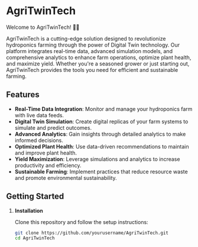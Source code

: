 # AgriTwinTech

Welcome to AgriTwinTech! 🌱🚀

AgriTwinTech is a cutting-edge solution designed to revolutionize hydroponics farming through the power of Digital Twin technology. Our platform integrates real-time data, advanced simulation models, and comprehensive analytics to enhance farm operations, optimize plant health, and maximize yield. Whether you're a seasoned grower or just starting out, AgriTwinTech provides the tools you need for efficient and sustainable farming.

## Features

- **Real-Time Data Integration**: Monitor and manage your hydroponics farm with live data feeds.
- **Digital Twin Simulation**: Create digital replicas of your farm systems to simulate and predict outcomes.
- **Advanced Analytics**: Gain insights through detailed analytics to make informed decisions.
- **Optimized Plant Health**: Use data-driven recommendations to maintain and improve plant health.
- **Yield Maximization**: Leverage simulations and analytics to increase productivity and efficiency.
- **Sustainable Farming**: Implement practices that reduce resource waste and promote environmental sustainability.

## Getting Started

1. **Installation**

   Clone this repository and follow the setup instructions:

   ```bash
   git clone https://github.com/yourusername/AgriTwinTech.git
   cd AgriTwinTech
